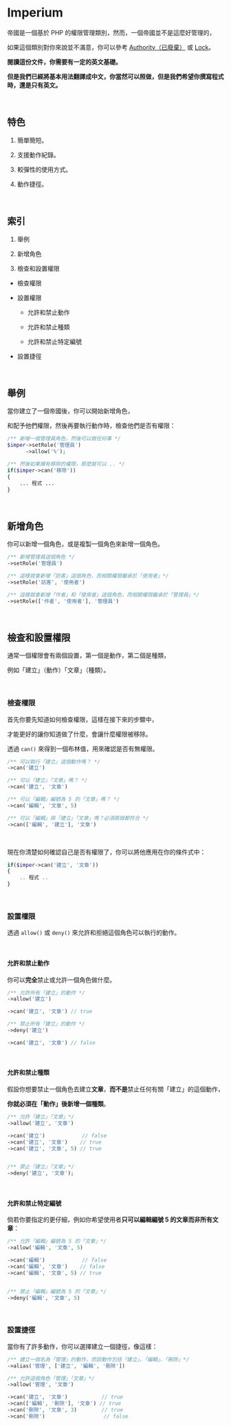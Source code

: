 # Imperium
帝國是一個基於 PHP 的權限管理類別，然而，一個帝國並不是這麼好管理的，

如果這個類別對你來說並不滿意，你可以參考 [Authority（已廢棄）](https://github.com/machuga/authority) 或 [Lock](https://github.com/BeatSwitch/lock)。

**閱讀這份文件，你需要有一定的英文基礎。**

**但是我們已經將基本用法翻譯成中文，你當然可以照做，但是我們希望你撰寫程式時，還是只有英文。**

&nbsp;

## 特色

1. 簡單簡短。

2. 支援動作紀錄。

3. 較彈性的使用方式。

4. 動作捷徑。

&nbsp;

## 索引

1. 舉例

2. 新增角色

3. 檢查和設置權限

  * 檢查權限
 
  * 設置權限
  
    * 允許和禁止動作
     
    * 允許和禁止種類
     
    * 允許和禁止特定編號
    
  * 設置捷徑

&nbsp;

## 舉例

當你建立了一個帝國後，你可以開始新增角色，

和配予他們權限，然後再要執行動作時，檢查他們是否有權限：

```php
/** 新增一個管理員角色，然後可以做任何事 */
$imper->setRole('管理員')
      ->allow('%');

/** 然後如果擁有移除的權限，那麼就可以 .. */
if($imper->can('移除'))
{
    ... 程式 ...
}
```

&nbsp;

## 新增角色

你可以新增一個角色，或是複製一個角色來新增一個角色。

```php
/** 新增管理員這個角色 */
->setRole('管理員')

/** 這樣就會新增「訪客」這個角色，而相關權限繼承於「使用者」*/
->setRole('訪客', '使用者')

/** 這樣就會新增「作者」和「使用者」這個角色，而相關權限繼承於「管理員」*/
->setRole(['作者', '使用者'], '管理員')
```

&nbsp;

## 檢查和設置權限

通常一個權限會有兩個設置，第一個是動作，第二個是種類，

例如「建立」（動作）「文章」（種類）。

&nbsp;

### 檢查權限

首先你要先知道如何檢查權限，這樣在接下來的步驟中，

才能更好的讓你知道做了什麼，會讓什麼權限被移除。

透過 `can()` 來得到一個布林值，用來確認是否有無權限。

```php
/** 可以執行「建立」這個動作嗎？ */
->can('建立')

/** 可以「建立」「文章」嗎？ */
->can('建立', '文章')

/** 可以「編輯」編號為 5 的「文章」嗎？ */
->can('編輯', '文章', 5)

/** 可以「編輯」與「建立」「文章」嗎？必須兩個都符合 */
->can(['編輯', '建立'], '文章')
```

&nbsp;

現在你清楚如何確認自己是否有權限了，你可以將他應用在你的條件式中：

```php
if($imper->can('建立', '文章'))
{
    .. 程式 ..
}
```

&nbsp;

### 設置權限

透過 `allow()` 或 `deny()` 來允許和拒絕這個角色可以執行的動作。

&nbsp;

#### 允許和禁止動作

你可以**完全**禁止或允許一個角色做什麼。

```php
/** 允許所有「建立」的動作 */
->allow('建立')

->can('建立', '文章') // true

/** 禁止所有「建立」的動作 */
->deny('建立')

->can('建立', '文章') // false
```

&nbsp;

#### 允許和禁止種類

假設你想要禁止一個角色去建立**文章**，**而不是**禁止任何有關「建立」的這個動作，

**你就必須在「動作」後新增一個種類**。

```php
/** 允許「建立」「文章」*/
->allow('建立', '文章')

->can('建立')            // false
->can('建立', '文章')    // true
->can('建立', '文章', 5) // true


/** 禁止「建立」「文章」*/
->deny('建立', '文章');
```

&nbsp;

#### 允許和禁止特定編號

倘若你要指定的更仔細，例如你希望使用者**只可以編輯編號 5 的文章而非所有文章**：

```php
/** 允許「編輯」編號為 5 的「文章」*/
->allow('編輯', '文章', 5)

->can('編輯')            // false
->can('編輯', '文章')    // false
->can('編輯', '文章', 5) // true


/** 禁止「編輯」編號為 5 的「文章」*/
->deny('編輯', '文章', 5)
```

&nbsp;

### 設置捷徑

當你有了許多動作，你可以選擇建立一個捷徑，像這樣：

```php
/** 建立一個名為「管理」的動作，而該動作包括「建立」、「編輯」、「刪除」*/
->alias('管理', ['建立', '編輯', '刪除'])

/** 允許這個角色「管理」「文章」*/
->allow('管理', '文章')

->can('建立', '文章')           // true
->can(['編輯', '刪除'], '文章') // true
->can('刪除', '文章', 3)        // true
->can('刪除')                   // false
```
